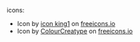 icons:
- Icon by <a href="https://freeicons.io/profile/3">icon king1</a> on <a href="https://freeicons.io">freeicons.io</a>
- Icon by <a href="https://freeicons.io/profile/5790">ColourCreatype</a> on <a href="https://freeicons.io">freeicons.io</a>
                                